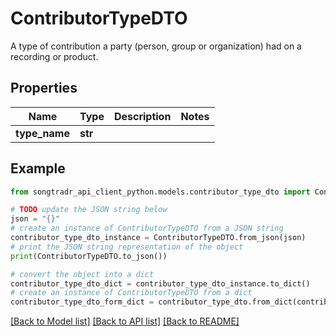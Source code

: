 # ContributorTypeDTO

A type of contribution a party (person, group or organization) had on a recording or product.

## Properties

Name | Type | Description | Notes
------------ | ------------- | ------------- | -------------
**type_name** | **str** |  | 

## Example

```python
from songtradr_api_client_python.models.contributor_type_dto import ContributorTypeDTO

# TODO update the JSON string below
json = "{}"
# create an instance of ContributorTypeDTO from a JSON string
contributor_type_dto_instance = ContributorTypeDTO.from_json(json)
# print the JSON string representation of the object
print(ContributorTypeDTO.to_json())

# convert the object into a dict
contributor_type_dto_dict = contributor_type_dto_instance.to_dict()
# create an instance of ContributorTypeDTO from a dict
contributor_type_dto_form_dict = contributor_type_dto.from_dict(contributor_type_dto_dict)
```
[[Back to Model list]](../README.md#documentation-for-models) [[Back to API list]](../README.md#documentation-for-api-endpoints) [[Back to README]](../README.md)



